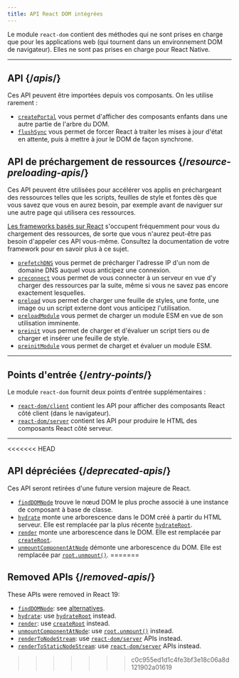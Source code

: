 ```yaml
---
title: API React DOM intégrées
---
```


<Intro>

Le module `react-dom` contient des méthodes qui ne sont prises en charge que pour les applications web (qui tournent dans un environnement DOM de navigateur).  Elles ne sont pas prises en charge pour React Native.

</Intro>

---

## API {/*apis*/}

Ces API peuvent être importées depuis vos composants.  On les utilise rarement :

* [`createPortal`](/reference/react-dom/createPortal) vous permet d'afficher des composants enfants dans une autre partie de l'arbre du DOM.
* [`flushSync`](/reference/react-dom/flushSync) vous permet de forcer React à traiter les mises à jour d'état en attente, puis à mettre à jour le DOM de façon synchrone.

## API de préchargement de ressources {/*resource-preloading-apis*/}

Ces API peuvent être utilisées pour accélérer vos applis en préchargeant des ressources telles que les scripts, feuilles de style et fontes dès que vous savez que vous en aurez besoin, par exemple avant de naviguer sur une autre page qui utilisera ces ressources.

[Les frameworks basés sur React](/learn/start-a-new-react-project) s'occupent fréquemment pour vous du chargement des ressources, de sorte que vous n'aurez peut-être pas besoin d'appeler ces API vous-même.  Consultez la documentation de votre framework pour en savoir plus à ce sujet.

* [`prefetchDNS`](/reference/react-dom/prefetchDNS) vous permet de précharger l'adresse IP d'un nom de domaine DNS auquel vous anticipez une connexion.
* [`preconnect`](/reference/react-dom/preconnect) vous permet de vous connecter à un serveur en vue d'y charger des ressources par la suite, même si vous ne savez pas encore exactement lesquelles.
* [`preload`](/reference/react-dom/preload) vous permet de charger une feuille de styles, une fonte, une image ou un script externe dont vous anticipez l'utilisation.
* [`preloadModule`](/reference/react-dom/preloadModule) vous permet de charger un module ESM en vue de son utilisation imminente.
* [`preinit`](/reference/react-dom/preinit) vous permet de charger et d'évaluer un script tiers ou de charger et insérer une feuille de style.
* [`preinitModule`](/reference/react-dom/preinitModule) vous permet de charget et évaluer un module ESM.

---

## Points d'entrée {/*entry-points*/}

Le module `react-dom` fournit deux points d'entrée supplémentaires :

* [`react-dom/client`](/reference/react-dom/client) contient les API pour afficher des composants React côté client (dans le navigateur).
* [`react-dom/server`](/reference/react-dom/server) contient les API pour produire le HTML des composants React côté serveur.

---

<<<<<<< HEAD
## API dépréciées {/*deprecated-apis*/}

<Deprecated>

Ces API seront retirées d'une future version majeure de React.

</Deprecated>

* [`findDOMNode`](/reference/react-dom/findDOMNode) trouve le nœud DOM le plus proche associé à une instance de composant à base de classe.
* [`hydrate`](/reference/react-dom/hydrate) monte une arborescence dans le DOM créé à partir du HTML serveur.  Elle est remplacée par la plus récente [`hydrateRoot`](/reference/react-dom/client/hydrateRoot).
* [`render`](/reference/react-dom/render) monte une arborescence dans le DOM. Elle est remplacée par [`createRoot`](/reference/react-dom/client/createRoot).
* [`unmountComponentAtNode`](/reference/react-dom/unmountComponentAtNode) démonte une arborescence du DOM. Elle est remplacée par [`root.unmount()`](/reference/react-dom/client/createRoot#root-unmount).
=======
## Removed APIs {/*removed-apis*/}

These APIs were removed in React 19:

* [`findDOMNode`](https://18.react.dev/reference/react-dom/findDOMNode): see [alternatives](https://18.react.dev/reference/react-dom/findDOMNode#alternatives).
* [`hydrate`](https://18.react.dev/reference/react-dom/hydrate): use [`hydrateRoot`](/reference/react-dom/client/hydrateRoot) instead.
* [`render`](https://18.react.dev/reference/react-dom/render): use [`createRoot`](/reference/react-dom/client/createRoot) instead.
* [`unmountComponentAtNode`](/reference/react-dom/unmountComponentAtNode): use [`root.unmount()`](/reference/react-dom/client/createRoot#root-unmount) instead.
* [`renderToNodeStream`](https://18.react.dev/reference/react-dom/server/renderToNodeStream): use [`react-dom/server`](/reference/react-dom/server) APIs instead.
* [`renderToStaticNodeStream`](https://18.react.dev/reference/react-dom/server/renderToStaticNodeStream): use [`react-dom/server`](/reference/react-dom/server) APIs instead.
>>>>>>> c0c955ed1d1c4fe3bf3e18c06a8d121902a01619

